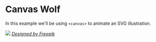 # Canvas Wolf

In this example we'll be using `<canvas>` to animate an SVG illustration.

![](http://j4p.us/3239343S3M3z/Screen%20Shot%202015-12-31%20at%209.40.13%20PM.png )
_[Designed by Freepik](http://www.freepik.com/free-vector/triangle-wolf-design_723866.htm)_
